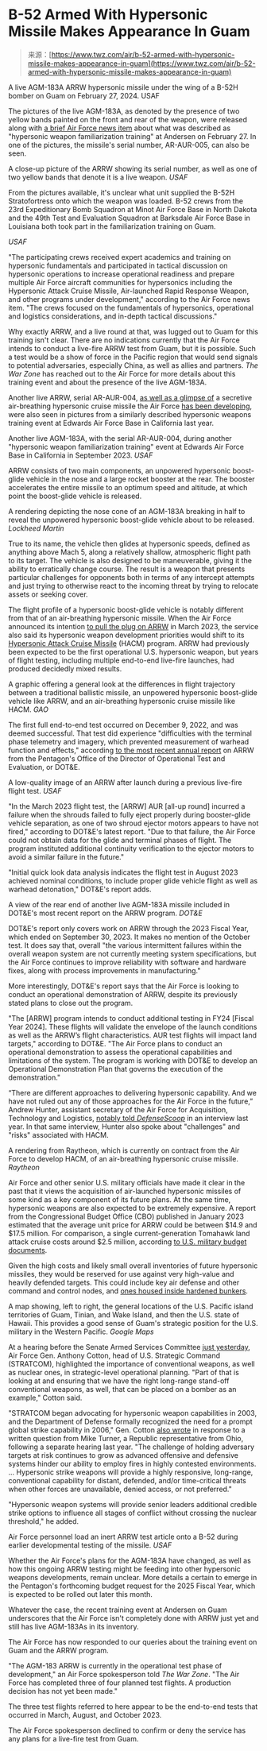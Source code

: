 <!--yml
category: 未分类
date: 2024-05-27 14:49:01
-->

# B-52 Armed With Hypersonic Missile Makes Appearance In Guam

> 来源：[https://www.twz.com/air/b-52-armed-with-hypersonic-missile-makes-appearance-in-guam](https://www.twz.com/air/b-52-armed-with-hypersonic-missile-makes-appearance-in-guam)

A live AGM-183A ARRW hypersonic missile under the wing of a B-52H bomber on Guam on February 27, 2024\. USAF

The pictures of the live AGM-183A, as denoted by the presence of two yellow bands painted on the front and rear of the weapon, were released along with [a brief Air Force news item](https://www.andersen.af.mil/News/Features/Article/3690368/andersen-afb-hosts-hypersonic-weapon-familiarization-training/) about what was described as "hypersonic weapon familiarization training" at Andersen on February 27\. In one of the pictures, the missile's serial number, AR-AUR-005, can also be seen.

A close-up picture of the ARRW showing its serial number, as well as one of two yellow bands that denote it is a live weapon. *USAF*

From the pictures available, it's unclear what unit supplied the B-52H Stratofortress onto which the weapon was loaded. B-52 crews from the 23rd Expeditionary Bomb Squadron at Minot Air Force Base in North Dakota and the 49th Test and Evaluation Squadron at Barksdale Air Force Base in Louisiana both took part in the familiarization training on Guam.

*USAF*

"The participating crews received expert academics and training on hypersonic fundamentals and participated in tactical discussion on hypersonic operations to increase operational readiness and prepare multiple Air Force aircraft communities for hypersonics including the Hypersonic Attack Cruise Missile, Air-launched Rapid Response Weapon, and other programs under development," according to the Air Force news item. "The crews focused on the fundamentals of hypersonics, operational and logistics considerations, and in-depth tactical discussions."

Why exactly ARRW, and a live round at that, was lugged out to Guam for this training isn't clear. There are no indications currently that the Air Force intends to conduct a live-fire ARRW test from Guam, but it is possible. Such a test would be a show of force in the Pacific region that would send signals to potential adversaries, especially China, as well as allies and partners. *The War Zone* has reached out to the Air Force for more details about this training event and about the presence of the live AGM-183A.

Another live ARRW, serial AR-AUR-004, [as well as a glimpse of](https://www.twz.com/our-first-glimpse-of-the-air-forces-hypersonic-cruise-missile) a secretive air-breathing hypersonic cruise missile the Air Force [has been developing](https://www.twz.com/darpas-hypersonic-cruise-missile-flew-its-final-test-follow-on-to-come), were also seen in pictures from a similarly described hypersonic weapons training event at Edwards Air Force Base in California last year.

Another live AGM-183A, with the serial AR-AUR-004, during another "hypersonic weapon familiarization training" event at Edwards Air Force Base in California in September 2023\. *USAF*

ARRW consists of two main components, an unpowered hypersonic boost-glide vehicle in the nose and a large rocket booster at the rear. The booster accelerates the entire missile to an optimum speed and altitude, at which point the boost-glide vehicle is released.

A rendering depicting the nose cone of an AGM-183A breaking in half to reveal the unpowered hypersonic boost-glide vehicle about to be released. *Lockheed Martin*

True to its name, the vehicle then glides at hypersonic speeds, defined as anything above Mach 5, along a relatively shallow, atmospheric flight path to its target. The vehicle is also designed to be maneuverable, giving it the ability to erratically change course. The result is a weapon that presents particular challenges for opponents both in terms of any intercept attempts and just trying to otherwise react to the incoming threat by trying to relocate assets or seeking cover.

The flight profile of a hypersonic boost-glide vehicle is notably different from that of an air-breathing hypersonic missile. When the Air Force announced its intention [to pull the plug on ARRW](https://www.twz.com/air-force-pulls-plug-on-much-hyped-hypersonic-missile) in March 2023, the service also said its hypersonic weapon development priorities would shift to its [Hypersonic Attack Cruise Missile](https://www.twz.com/darpas-hypersonic-cruise-missile-flew-its-final-test-follow-on-to-come) (HACM) program. ARRW had previously been expected to be the first operational U.S. hypersonic weapon, but years of flight testing, including multiple end-to-end live-fire launches, had produced decidedly mixed results.

A graphic offering a general look at the differences in flight trajectory between a traditional ballistic missile, an unpowered hypersonic boost-glide vehicle like ARRW, and an air-breathing hypersonic cruise missile like HACM. *GAO*

The first full end-to-end test occurred on December 9, 2022, and was deemed successful. That test did experience "difficulties with the terminal phase telemetry and imagery, which prevented measurement of warhead function and effects," according [to the most recent annual report](https://www.dote.osd.mil/Annual-Reports/2023-Annual-Report/) on ARRW from the Pentagon's Office of the Director of Operational Test and Evaluation, or DOT&E.

A low-quality image of an ARRW after launch during a previous live-fire flight test. *USAF*

"In the March 2023 flight test, the [ARRW] AUR [all-up round] incurred a failure when the shrouds failed to fully eject properly during booster-glide vehicle separation, as one of two shroud ejector motors appears to have not fired," according to DOT&E's latest report. "Due to that failure, the Air Force could not obtain data for the glide and terminal phases of flight. The program instituted additional continuity verification to the ejector motors to avoid a similar failure in the future."

"Initial quick look data analysis indicates the flight test in August 2023 achieved nominal conditions, to include proper glide vehicle flight as well as warhead detonation," DOT&E's report adds.

A view of the rear end of another live AGM-183A missile included in DOT&E's most recent report on the ARRW program. *DOT&E*

DOT&E's report only covers work on ARRW through the 2023 Fiscal Year, which ended on September 30, 2023\. It makes no mention of the October test. It does say that, overall "the various intermittent failures within the overall weapon system are not currently meeting system specifications, but the Air Force continues to improve reliability with software and hardware fixes, along with process improvements in manufacturing."

More interestingly, DOT&E's report says that the Air Force is looking to conduct an operational demonstration of ARRW, despite its previously stated plans to close out the program.

"The [ARRW] program intends to conduct additional testing in FY24 [Fiscal Year 2024]. These flights will validate the envelope of the launch conditions as well as the ARRW’s flight characteristics. AUR test flights will impact land targets," according to DOT&E. "The Air Force plans to conduct an operational demonstration to assess the operational capabilities and limitations of the system. The program is working with DOT&E to develop an Operational Demonstration Plan that governs the execution of the demonstration."

“There are different approaches to delivering hypersonic capability. And we have not ruled out any of those approaches for the Air Force in the future,” Andrew Hunter, assistant secretary of the Air Force for Acquisition, Technology and Logistics, [notably told *DefenseScoop*](https://defensescoop.com/2023/12/21/air-force-hypersonic-weapons-arrw-hacm/) in an interview last year. In that same interview, Hunter also spoke about "challenges" and "risks" associated with HACM.

A rendering from Raytheon, which is currently on contract from the Air Force to develop HACM, of an air-breathing hypersonic cruise missile. *Raytheon*

Air Force and other senior U.S. military officials have made it clear in the past that it views the acquisition of air-launched hypersonic missiles of some kind as a key component of its future plans. At the same time, hypersonic weapons are also expected to be extremely expensive. A report from the Congressional Budget Office (CBO) published in January 2023 estimated that the average unit price for ARRW could be between $14.9 and $17.5 million. For comparison, a single current-generation Tomahawk land attack cruise costs around $2.5 million, according [to U.S. military budget documents](https://comptroller.defense.gov/Budget-Materials/).

Given the high costs and likely small overall inventories of future hypersonic missiles, they would be reserved for use against very high-value and heavily defended targets. This could include key air defense and other command and control nodes, and [ones housed inside hardened bunkers](https://www.twz.com/37923/the-army-is-training-specialized-companies-of-green-berets-to-crack-hard-targets).

A map showing, left to right, the general locations of the U.S. Pacific island territories of Guam, Tinian, and Wake Island, and then the U.S. state of Hawaii. This provides a good sense of Guam's strategic position for the U.S. military in the Western Pacific. *Google Maps*

At a hearing before the Senate Armed Services Committee [just yesterday](https://www.armed-services.senate.gov/hearings/to-receive-testimony-on-united-states-strategic-command-and-united-states-space-command-in-review-of-the-defense-authorization-request-for-fiscal-year-2025-and-the-future-years-defense-program), Air Force Gen. Anthony Cotton, head of U.S. Strategic Command (STRATCOM), highlighted the importance of conventional weapons, as well as nuclear ones, in strategic-level operational planning. "Part of that is looking at and ensuring that we have the right long-range stand-off conventional weapons, as well, that can be placed on a bomber as an example," Cotton said.

"STRATCOM began advocating for hypersonic weapon capabilities in 2003, and the Department of Defense formally recognized the need for a prompt global strike capability in 2006," Gen. Cotton [also wrote](https://www.govinfo.gov/content/pkg/CHRG-118hhrg53351/pdf/CHRG-118hhrg53351.pdf) in response to a written question from Mike Turner, a Republic representative from Ohio, following a separate hearing last year. "The challenge of holding adversary targets at risk continues to grow as advanced offensive and defensive systems hinder our ability to employ fires in highly contested environments. ... Hypersonic strike weapons will provide a highly responsive, long-range, conventional capability for distant, defended, and/or time-critical threats when other forces are unavailable, denied access, or not preferred."

"Hypersonic weapon systems will provide senior leaders additional credible strike options to influence all stages of conflict without crossing the nuclear threshold," he added.

Air Force personnel load an inert ARRW test article onto a B-52 during earlier developmental testing of the missile. *USAF*

Whether the Air Force's plans for the AGM-183A have changed, as well as how this ongoing ARRW testing might be feeding into other hypersonic weapons developments, remain unclear. More details a certain to emerge in the Pentagon's forthcoming budget request for the 2025 Fiscal Year, which is expected to be rolled out later this month.

Whatever the case, the recent training event at Andersen on Guam underscores that the Air Force isn't completely done with ARRW just yet and still has live AGM-183As in its inventory.

The Air Force has now responded to our queries about the training event on Guam and the ARRW program.

"The AGM-183 ARRW is currently in the operational test phase of development," an Air Force spokesperson told *The War Zone*. "The Air Force has completed three of four planned test flights. A production decision has not yet been made."

The three test flights referred to here appear to be the end-to-end tests that occurred in March, August, and October 2023.

The Air Force spokesperson declined to confirm or deny the service has any plans for a live-fire test from Guam.